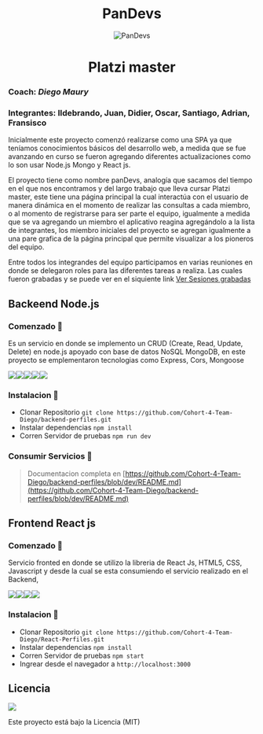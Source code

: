 <center><h1>PanDevs</h1></center> 
<center>

![PanDevs](https://avatars0.githubusercontent.com/u/67612979?s=400&u=31c759c6d415da1aeb59ce3e12c1c5f9a5468b3d&v=4) 

</center>

<center><h1>Platzi master</h1></center> 

### Coach: *Diego Maury*
### Integrantes: Ildebrando, Juan, Didier, Oscar, Santiago, Adrian, Fransisco


Inicialmente este proyecto comenzó realizarse como una SPA ya que teníamos conocimientos básicos del desarrollo web, a medida que se fue avanzando en curso se fueron agregando diferentes actualizaciones como lo son usar Node.js Mongo y React js. 

El proyecto tiene como nombre panDevs, analogía que sacamos del tiempo en el que nos encontramos y del largo trabajo que lleva cursar Platzi master, este tiene una página principal la cual interactúa con el usuario de manera dinámica en el momento de realizar las consultas a cada miembro, o al momento de registrarse para ser parte el equipo, igualmente a medida que se va agregando un miembro el aplicativo reagina agregándolo a la lista de integrantes, los miembro iniciales del proyecto se agregan igualmente a una pare grafica de la página principal que permite visualizar a los pioneros del equipo.

Entre todos los  integrandes del equipo participamos en varias reuniones en donde se delegaron roles para las diferentes tareas a realiza.
Las cuales fueron grabadas y se puede ver en el siquiente link [Ver Sesiones grabadas](https://drive.google.com/drive/u/0/folders/1Y7KVsIQDkobras1ooW4ftoBsjRkW2Zfp)


## Backeend Node.js
### Comenzado 🚀

Es un servicio en donde se implemento un CRUD (Create, Read, Update, Delete) en node.js apoyado con base de datos NoSQL MongoDB, en este proyecto se emplementaron tecnologias como Express, Cors, Mongoose

<img src="https://img.shields.io/badge/node-11.1.3-green"><img src="https://img.shields.io/badge/npm-6.14.7-blue"><img src="https://img.shields.io/badge/mongoose-5.9.24-red"><img src="https://img.shields.io/badge/Express.js-4.17.1-lightgrey"><img src="https://img.shields.io/badge/MongoDB Atlas-Green">

### Instalacion 🔧

- Clonar Repositorio `git clone https://github.com/Cohort-4-Team-Diego/backend-perfiles.git`
- Instalar dependencias `npm install`
- Corren Servidor de pruebas `npm run dev`

### Consumir Servicios 🔩

> Documentacion completa en [https://github.com/Cohort-4-Team-Diego/backend-perfiles/blob/dev/README.md](https://github.com/Cohort-4-Team-Diego/backend-perfiles/blob/dev/README.md)

## Frontend React js

### Comenzado 🚀

Servicio fronted en donde se utilizo la libreria de React Js, HTML5, CSS, Javascript y desde la cual se esta consumiendo el servicio realizado en el Backend, 

<img src="https://img.shields.io/badge/HTML-5-orange"><img src="https://img.shields.io/badge/CSS-3-blue"><img src="https://img.shields.io/badge/JavaScript-Yellow"><img src="https://img.shields.io/badge/React.js-16.13.1-blue">

### Instalacion 🔧

- Clonar Repositorio `git clone https://github.com/Cohort-4-Team-Diego/React-Perfiles.git`
- Instalar dependencias `npm install`
- Corren Servidor de pruebas `npm start`
- Ingrear desde el navegador a `http://localhost:3000`


## Licencia
<img src="https://img.shields.io/badge/Licence-MIT-RED"> 

Este proyecto está bajo la Licencia (MIT)
